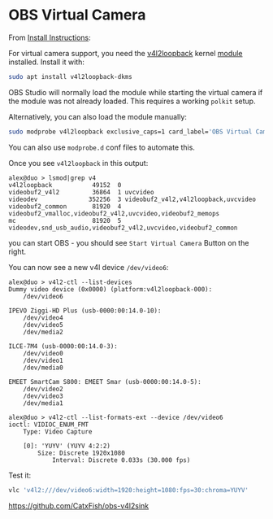 # OBS Virtual Camera

From [Install Instructions](https://github.com/obsproject/obs-studio/wiki/install-instructions#prerequisites-for-all-versions):

For virtual camera support, you need the [v4l2loopback](https://github.com/v4l2loopback/v4l2loopback) kernel [module](/linux/kernel-modules.html) installed. Install it with:

```sh
sudo apt install v4l2loopback-dkms
```

OBS Studio will normally load the module while starting the virtual camera if the module was not already loaded. This requires a working `polkit` setup.

Alternatively, you can also load the module manually:
```sh
sudo modprobe v4l2loopback exclusive_caps=1 card_label='OBS Virtual Camera'
```

You can also use `modprobe.d` conf files to automate this.

Once you see `v4l2loopback` in this output:
```
alex@duo > lsmod|grep v4
v4l2loopback           49152  0
videobuf2_v4l2         36864  1 uvcvideo
videodev              352256  3 videobuf2_v4l2,v4l2loopback,uvcvideo
videobuf2_common       81920  4 videobuf2_vmalloc,videobuf2_v4l2,uvcvideo,videobuf2_memops
mc                     81920  5 videodev,snd_usb_audio,videobuf2_v4l2,uvcvideo,videobuf2_common
```
you can start OBS - you should see `Start Virtual Camera` Button on the right.

You can now see a new v4l device `/dev/video6`:

```
alex@duo > v4l2-ctl --list-devices
Dummy video device (0x0000) (platform:v4l2loopback-000):
	/dev/video6

IPEVO Ziggi-HD Plus (usb-0000:00:14.0-10):
	/dev/video4
	/dev/video5
	/dev/media2

ILCE-7M4 (usb-0000:00:14.0-3):
	/dev/video0
	/dev/video1
	/dev/media0

EMEET SmartCam S800: EMEET Smar (usb-0000:00:14.0-5):
	/dev/video2
	/dev/video3
	/dev/media1

alex@duo > v4l2-ctl --list-formats-ext --device /dev/video6
ioctl: VIDIOC_ENUM_FMT
	Type: Video Capture

	[0]: 'YUYV' (YUYV 4:2:2)
		Size: Discrete 1920x1080
			Interval: Discrete 0.033s (30.000 fps)
```

Test it:
```sh
vlc 'v4l2:///dev/video6:width=1920:height=1080:fps=30:chroma=YUYV'
```

https://github.com/CatxFish/obs-v4l2sink
